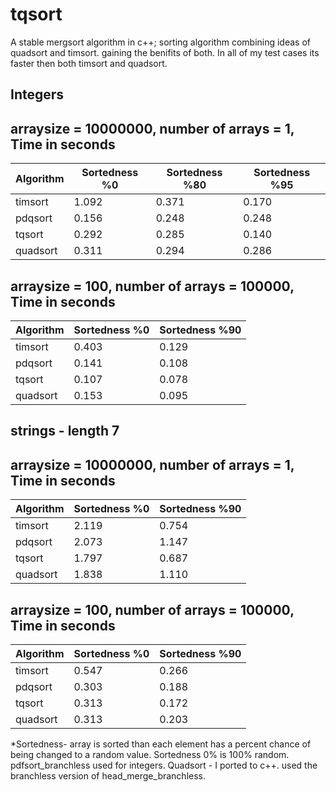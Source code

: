 # tqsort
A stable mergsort algorithm in c++;
sorting algorithm combining ideas of quadsort and timsort.  gaining the benifits of both.
In all of my test cases its faster then both timsort and quadsort.



Integers
---------------
arraysize = 10000000, number of arrays = 1, Time in seconds
---------------------
| Algorithm |Sortedness %0 |Sortedness %80 |Sortedness %95 |
|---|--- |--- |--- |
| timsort  | 1.092 |0.371 |0.170 |
| pdqsort  | 0.156 |0.248 |0.248 |
| tqsort   | 0.292 |0.285 |0.140 |
| quadsort | 0.311 |0.294 |0.286 |

arraysize = 100, number of arrays = 100000, Time in seconds
---------------------
| Algorithm |Sortedness %0 |Sortedness %90 |
|---|--- |--- |
| timsort  | 0.403 |0.129 |
| pdqsort  | 0.141 |0.108 |
| tqsort   | 0.107 |0.078 |
| quadsort | 0.153 |0.095 |


strings - length 7
---------------
arraysize = 10000000, number of arrays = 1, Time in seconds
---------------------
Algorithm | Sortedness %0 | Sortedness %90 |
|---|--- |--- |
| timsort  | 2.119 |0.754 |
| pdqsort  | 2.073 |1.147 |
| tqsort   | 1.797 |0.687 |
| quadsort | 1.838 |1.110 |

arraysize = 100, number of arrays = 100000, Time in seconds
---------------------
Algorithm | Sortedness %0 | Sortedness %90 |
|---|--- |--- |
| timsort  | 0.547 |0.266 |
| pdqsort  | 0.303 |0.188 |
| tqsort   | 0.313 |0.172 |
| quadsort | 0.313 |0.203 |

*Sortedness- array is sorted than each element has a percent chance of being changed to a random value.  Sortedness 0% is 100% random.
pdfsort_branchless used for integers.
Quadsort - I ported to c++. used the branchless version of head_merge_branchless. 
